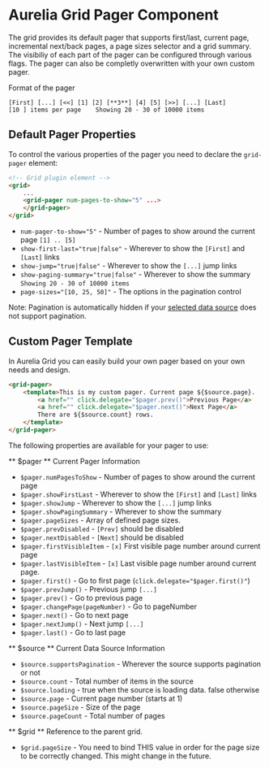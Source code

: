 # Aurelia Grid Pager Component
The grid provides its default pager that supports first/last, current page, incremental next/back pages, a page sizes selector and
a grid summary. The visibiliy of each part of the pager can be configured through various flags.
The pager can also be completly overwritten with your own custom pager.

Format of the pager
```
[First] [...] [<<] [1] [2] [**3**] [4] [5] [>>] [...] [Last]		[10 ] items per page	Showing 20 - 30 of 10000 items
```

## Default Pager Properties
To control the various properties of the pager you need to declare the `grid-pager` element:
```html
<!-- Grid plugin element -->
<grid>
   	...
	<grid-pager num-pages-to-show="5" ...>
	</grid-pager>
</grid>
 ```

* `num-pager-to-show="5"` - Number of pages to show around the current page `[1] .. [5]`
* `show-first-last="true|false"` - Wherever to show the `[First]` and `[Last]` links
* `show-jump="true|false"` - Wherever to show the `[...]` jump links
* `show-paging-summary="true|false"` - Wherever to show the summary `Showing 20 - 30 of 10000 items`
* `page-sizes="[10, 25, 50]"` - The options in the pagination control

Note: Pagination is automatically hidden if your [selected data source](./datasource.md) does not support pagination. 

## Custom Pager Template
In Aurelia Grid you can easily build your own pager based on your own needs and design.

```html
<grid-pager>
	<template>This is my custom pager. Current page ${$source.page}. 
		<a href="" click.delegate="$pager.prev()">Previous Page</a>
		<a href="" click.delegate="$pager.next()">Next Page</a>
		There are ${$source.count} rows.
	</template>
</grid-pager>
```
The following properties are available for your pager to use:

** $pager ** Current Pager Information 
* `$pager.numPagesToShow` -  Number of pages to show around the current page
* `$pager.showFirstLast` - Wherever to show the `[First]` and `[Last]` links
* `$pager.showJump` - Wherever to show the `[...]` jump links
* `$pager.showPagingSummary` - Wherever to show the summary
* `$pager.pageSizes` - Array of defined page sizes.
* `$pager.prevDisabled` - `[Prev]` should be disabled 
* `$pager.nextDisabled` - `[Next]` should be disabled
* `$pager.firstVisibleItem` - `[x]` First visible page number around current page 
* `$pager.lastVisibleItem` - `[x]` Last visible page number around current page.
* `$pager.first()` - Go to first page (`click.delegate="$pager.first()"`)
* `$pager.prevJump()` - Previous jump `[...]`
* `$pager.prev()` - Go to previous page
* `$pager.changePage(pageNumber)` - Go to pageNumber
* `$pager.next()` - Go to next page
* `$pager.nextJump()` - Next jump `[...]`
* `$pager.last()` - Go to last page

** $source ** Current Data Source Information
* `$source.supportsPagination` - Wherever the source supports pagination or not 
* `$source.count` - Total number of items in the source
* `$source.loading` - true when the source is loading data. false otherwise
* `$source.page` - Current page number (starts at 1)
* `$source.pageSize` - Size of the page
* `$source.pageCount` - Total number of pages

** $grid ** Reference to the parent grid.
* `$grid.pageSize` - You need to bind THIS value in order for the page size to be correctly changed.
This might change in the future.
